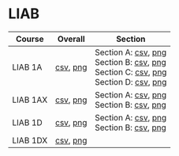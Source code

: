 # LIAB

| Course | Overall | Section |
| ------ | ------- | ------- |
| LIAB 1A | [csv](https://github.com/UCSD-Historical-Enrollment-Data/2023Fall/blob/main/overall/LIAB%201A.csv), [png](https://raw.githubusercontent.com/UCSD-Historical-Enrollment-Data/2023Fall/main/plot_overall/LIAB%201A.png) | Section A: [csv](https://github.com/UCSD-Historical-Enrollment-Data/2023Fall/blob/main/section/LIAB%201A_A.csv), [png](https://raw.githubusercontent.com/UCSD-Historical-Enrollment-Data/2023Fall/main/plot_section/LIAB%201A_A.png)<br>Section B: [csv](https://github.com/UCSD-Historical-Enrollment-Data/2023Fall/blob/main/section/LIAB%201A_B.csv), [png](https://raw.githubusercontent.com/UCSD-Historical-Enrollment-Data/2023Fall/main/plot_section/LIAB%201A_B.png)<br>Section C: [csv](https://github.com/UCSD-Historical-Enrollment-Data/2023Fall/blob/main/section/LIAB%201A_C.csv), [png](https://raw.githubusercontent.com/UCSD-Historical-Enrollment-Data/2023Fall/main/plot_section/LIAB%201A_C.png)<br>Section D: [csv](https://github.com/UCSD-Historical-Enrollment-Data/2023Fall/blob/main/section/LIAB%201A_D.csv), [png](https://raw.githubusercontent.com/UCSD-Historical-Enrollment-Data/2023Fall/main/plot_section/LIAB%201A_D.png) |
| LIAB 1AX | [csv](https://github.com/UCSD-Historical-Enrollment-Data/2023Fall/blob/main/overall/LIAB%201AX.csv), [png](https://raw.githubusercontent.com/UCSD-Historical-Enrollment-Data/2023Fall/main/plot_overall/LIAB%201AX.png) | Section A: [csv](https://github.com/UCSD-Historical-Enrollment-Data/2023Fall/blob/main/section/LIAB%201AX_A.csv), [png](https://raw.githubusercontent.com/UCSD-Historical-Enrollment-Data/2023Fall/main/plot_section/LIAB%201AX_A.png)<br>Section B: [csv](https://github.com/UCSD-Historical-Enrollment-Data/2023Fall/blob/main/section/LIAB%201AX_B.csv), [png](https://raw.githubusercontent.com/UCSD-Historical-Enrollment-Data/2023Fall/main/plot_section/LIAB%201AX_B.png) |
| LIAB 1D | [csv](https://github.com/UCSD-Historical-Enrollment-Data/2023Fall/blob/main/overall/LIAB%201D.csv), [png](https://raw.githubusercontent.com/UCSD-Historical-Enrollment-Data/2023Fall/main/plot_overall/LIAB%201D.png) | Section A: [csv](https://github.com/UCSD-Historical-Enrollment-Data/2023Fall/blob/main/section/LIAB%201D_A.csv), [png](https://raw.githubusercontent.com/UCSD-Historical-Enrollment-Data/2023Fall/main/plot_section/LIAB%201D_A.png)<br>Section B: [csv](https://github.com/UCSD-Historical-Enrollment-Data/2023Fall/blob/main/section/LIAB%201D_B.csv), [png](https://raw.githubusercontent.com/UCSD-Historical-Enrollment-Data/2023Fall/main/plot_section/LIAB%201D_B.png) |
| LIAB 1DX | [csv](https://github.com/UCSD-Historical-Enrollment-Data/2023Fall/blob/main/overall/LIAB%201DX.csv), [png](https://raw.githubusercontent.com/UCSD-Historical-Enrollment-Data/2023Fall/main/plot_overall/LIAB%201DX.png) |  |
